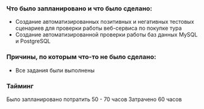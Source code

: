 ### Что было запланировано и что было сделано:

- Создание автоматизированных позитивных и негативных тестовых сценариев для проверки работы веб-сервиса по покупке тура
- Создание автоматизированной проверки работы баз данных MySQL и PostgreSQL

### Причины, по которым что-то не было сделано:

- Все задания были выполнены

### Тайминг

Было запланировано потратить 50 - 70 часов
Затрачено 60 часов
